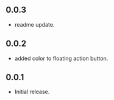 ## 0.0.3

- readme update.

## 0.0.2

- added color to floating action button.

## 0.0.1

- Initial release.
